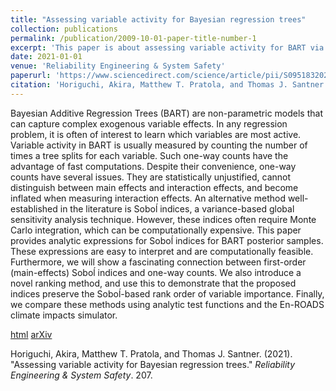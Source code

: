```yaml
---
title: "Assessing variable activity for Bayesian regression trees"
collection: publications
permalink: /publication/2009-10-01-paper-title-number-1
excerpt: 'This paper is about assessing variable activity for BART via Soboĺ indices.'
date: 2021-01-01
venue: 'Reliability Engineering & System Safety'
paperurl: 'https://www.sciencedirect.com/science/article/pii/S0951832020308784?casa_token=zZN4netuXQgAAAAA:Z5PhU4OgvG86aGQWutVWw35R_u56SeHKGjx2w2go8IlUg-BPWaBDfzVrrDykuWhRB15X7OaX8cI'
citation: 'Horiguchi, Akira, Matthew T. Pratola, and Thomas J. Santner. (2021). &quot;Assessing variable activity for Bayesian regression trees.&quot; <i>Reliability Engineering & System Safety</i>. 207.'
---
```

Bayesian Additive Regression Trees (BART) are non-parametric models that can capture complex exogenous variable effects. In any regression problem, it is often of interest to learn which variables are most active. Variable activity in BART is usually measured by counting the number of times a tree splits for each variable. Such one-way counts have the advantage of fast computations. Despite their convenience, one-way counts have several issues. They are statistically unjustified, cannot distinguish between main effects and interaction effects, and become inflated when measuring interaction effects. An alternative method well-established in the literature is Soboĺ indices, a variance-based global sensitivity analysis technique. However, these indices often require Monte Carlo integration, which can be computationally expensive. This paper provides analytic expressions for Soboĺ indices for BART posterior samples. These expressions are easy to interpret and are computationally feasible. Furthermore, we will show a fascinating connection between first-order (main-effects) Soboĺ indices and one-way counts. We also introduce a novel ranking method, and use this to demonstrate that the proposed indices preserve the Soboĺ-based rank order of variable importance. Finally, we compare these methods using analytic test functions and the En-ROADS climate impacts simulator.

[html](https://www.sciencedirect.com/science/article/pii/S0951832020308784?casa_token=zZN4netuXQgAAAAA:Z5PhU4OgvG86aGQWutVWw35R_u56SeHKGjx2w2go8IlUg-BPWaBDfzVrrDykuWhRB15X7OaX8cI) 
[arXiv](https://arxiv.org/abs/2005.13622)

Horiguchi, Akira, Matthew T. Pratola, and Thomas J. Santner. (2021). "Assessing variable activity for Bayesian regression trees." <i>Reliability Engineering & System Safety</i>. 207.
